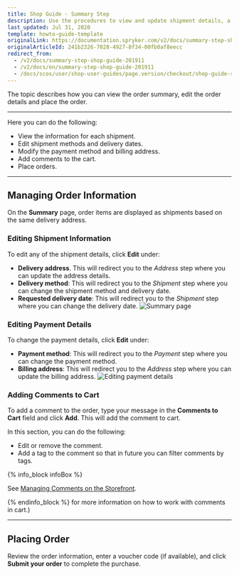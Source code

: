 ```yaml
---
title: Shop Guide - Summary Step
description: Use the procedures to view and update shipment details, a payment method or billing address, and place the order in the Storefront.
last_updated: Jul 31, 2020
template: howto-guide-template
originalLink: https://documentation.spryker.com/v2/docs/summary-step-shop-guide-201911
originalArticleId: 241b2326-7028-4927-8f34-00fb0af8eecc
redirect_from:
  - /v2/docs/summary-step-shop-guide-201911
  - /v2/docs/en/summary-step-shop-guide-201911
  - /docs/scos/user/shop-user-guides/page.version/checkout/shop-guide-summary-step.html
---
```


The topic describes how you can view the order summary, edit the order details and place the order.
***
Here you can do the following:
* View the information for each shipment.
* Edit shipment methods and delivery dates.
* Modify the payment method and billing address.
* Add comments to the cart.
* Place orders.
***
## Managing Order Information

On the **Summary** page, order items are displayed as shipments based on the same delivery address.

### Editing Shipment Information

To edit any of the shipment details, click **Edit** under:
* **Delivery address**. This will redirect you to the *Address* step where you can update the address details.
* **Delivery method**: This will redirect you to the *Shipment* step where you can change the shipment method and delivery date.
* **Requested delivery date**: This will redirect you to the *Shipment* step where you can change the delivery date.
![Summary page](https://spryker.s3.eu-central-1.amazonaws.com/docs/User+Guides/Shop+User+Guides/Checkout/Shop+Guide+-+Summary+Step/summary-step-new.png)

### Editing Payment Details

To change the payment details, click **Edit** under:
* **Payment method**: This will redirect you to the *Payment* step where you can change the payment method.
* **Billing address**: This will redirect you to the *Address* step where you can update the billing address.
![Editing payment details](https://spryker.s3.eu-central-1.amazonaws.com/docs/User+Guides/Shop+User+Guides/Checkout/Shop+Guide+-+Summary+Step/edit-billing-information.png)

### Adding Comments to Cart

To add a comment to the order, type your message in the **Comments to Cart** field and click **Add**. This will add the comment to cart.

In this section, you can do the following:
* Edit or remove the comment.
* Add a tag to the comment so that in future you can filter comments by tags.

{% info_block infoBox %}

See [Managing Comments on the Storefront](/docs/scos/user/features/202108.0/comments-feature-overview.html#comments-on-the-storefront).

{% endinfo_block %} for more information on how to work with comments in cart.)
***
## Placing Order
Review the order information, enter a voucher code (if available), and click **Submit your order** to complete the purchase.

<!-- Last review date: Sep 24, 2019 -->
